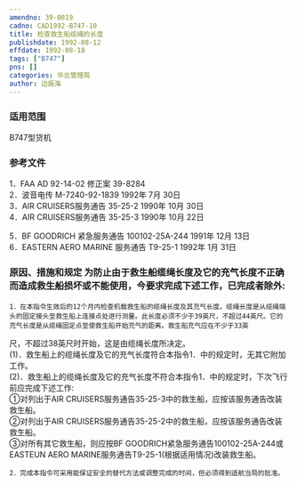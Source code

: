 ```yaml
---
amendno: 39-0819  
cadno: CAD1992-B747-10  
title: 检查救生船缆绳的长度  
publishdate: 1992-08-12  
effdate: 1992-08-18  
tags: ["B747"]  
pns: []  
categories: 华北管理局  
author: 边振海  
---
```

  
### 适用范围  
B747型货机  
  
<!--more-->  
### 参考文件  
1．FAA AD 92-14-02 修正案 39-8284  
2．波音电传 M-7240-92-1839 1992年 7月 30日  
 3．AIR CRUISERS服务通告 35-25-2 1990年 10月 30日  
 4．AIR CRUISERS服务通告 35-25-3 1990年 10月 22日  
  
 5．BF GOODRICH 紧急服务通告 100102-25A-244 1991年 12月 13日  
 6．EASTERN AERO MARINE 服务通告 T9-25-1 1992年 1月 31日  
  
### 原因、措施和规定     为防止由于救生船缆绳长度及它的充气长度不正确而造成救生船损坏或不能使用，今要求完成下述工作，已完成者除外:  
    1．在本指令生效后的12个月内检查机载救生船的缆绳长度及其充气长度。缆绳长度是从缆绳端头的固定接头至救生船上连接点处进行测量。此长度必须不少于39英尺，不超过44英尺。它的充气长度是从缆绳固定点至使救生船开始充气的距离。救生船充气应在不少于33英  
  
尺，不超过38英尺时开始，这是由缆绳长度所决定。  
      (1)．救生船上的缆绳长度及它的充气长度符合本指令1．中的规定时，无其它附加工作。  
      (2)．救生船上的缆绳长度及它的充气长度不符合本指令1．中的规定时，下次飞行前应完成下述工作:  
        ①对列出于AIR CRUISERS服务通告35-25-3中的救生船，应按该服务通告改装救生船。  
        ②对列出于AIR CRUISERS服务通告35-25-2中的救生船，应按该服务通告改装救生船。  
③对所有其它救生船，则应按BF GOODRICH紧急服务通告100102-25A-244或EASTEUN AERO MARINE服务通告T9-25-1(根据适用情况)改装救生船。  
  
    2．完成本指令可采用能保证安全的替代方法或调整完成的时间，但必须得到适航当局的批准。  
